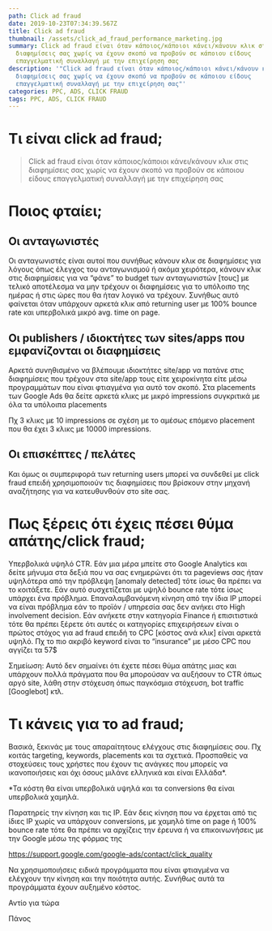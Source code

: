 ```yaml
---
path: Click ad fraud
date: 2019-10-23T07:34:39.567Z
title: Click ad fraud
thumbnail: /assets/click_ad_fraud_performance_marketing.jpg
summary: Click ad fraud είναι όταν κάποιος/κάποιοι κάνει/κάνουν κλικ στις
  διαφημίσεις σας χωρίς να έχουν σκοπό να προβούν σε κάποιου είδους
  επαγγελματική συναλλαγή με την επιχείρηση σας
description: '"Click ad fraud είναι όταν κάποιος/κάποιοι κάνει/κάνουν κλικ στις
  διαφημίσεις σας χωρίς να έχουν σκοπό να προβούν σε κάποιου είδους
  επαγγελματική συναλλαγή με την επιχείρηση σας"'
categories: PPC, ADS, CLICK FRAUD
tags: PPC, ADS, CLICK FRAUD
---
```

<script type="application/ld+json">
{
  "@context": "https://schema.org",
  "@type": "BlogPosting",
  "mainEntityOfPage": {
    "@type": "WebPage",
    "@id": "https://optimistic-volhard-c69d07.netlify.app/click-ad-fraud/"
  },
  "headline": "Click ad fraud",
  "description": "Click ad fraud είναι όταν κάποιος/κάποιοι κάνει/κάνουν κλικ στις διαφημίσεις σας χωρίς να έχουν σκοπό να προβούν σε κάποιου είδους επαγγελματική συναλλαγή με την επιχείρηση σας",
  "image": "https://raw.githubusercontent.com/panosmakris/gatsby-starter-blog/master/static/assets/click_ad_fraud_performance_marketing.jpg",  
  "author": {
    "@type": "Person",
    "name": "Panos Makris"
  },  
  "publisher": {
    "@type": "Organization",
    "name": "Performance Marketing Athens",
    "logo": {
      "@type": "ImageObject",
      "url": "https://optimistic-volhard-c69d07.netlify.app/static/3a40b396e0bdf467af525d0e3696b1dd/30d3a/25.jpg",
      "width": 50,
      "height": 50
    }
  },
  "datePublished": "2019-10-23",
  "dateModified": "2020-01-01"
}
</script>

# Τι είναι click ad fraud;

> Click ad fraud είναι όταν κάποιος/κάποιοι κάνει/κάνουν κλικ στις διαφημίσεις σας χωρίς να έχουν σκοπό να προβούν σε κάποιου είδους επαγγελματική συναλλαγή με την επιχείρηση σας



# Ποιος φταίει;

## Οι ανταγωνιστές

Οι ανταγωνιστές είναι αυτοί που συνήθως κάνουν κλικ σε διαφημίσεις για λόγους όπως έλεγχος του ανταγωνισμού ή ακόμα χειρότερα, κάνουν κλικ στις διαφημίσεις για να “φάνε” το budget των ανταγωνιστών \[τους] με τελικό αποτέλεσμα να μην τρέχουν οι διαφημίσεις για το υπόλοιπο της ημέρας ή στις ώρες που θα ήταν λογικό να τρέχουν. Συνήθως αυτό φαίνεται όταν υπάρχουν αρκετά κλικ από returning user με 100% bounce rate και υπερβολικά μικρό avg. time on page.

## Οι publishers / ιδιοκτήτες των sites/apps που εμφανίζονται οι διαφημίσεις

Αρκετά συνηθισμένο να βλέπουμε ιδιοκτήτες site/app να πατάνε στις διαφημίσεις που τρέχουν στα site/app τους είτε χειροκίνητα είτε μέσω προγραμμάτων που είναι φτιαγμένα για αυτό τον σκοπό. Στα placements των Google Ads θα δείτε αρκετά κλικς με μικρό impressions συγκριτικά με όλα τα υπόλοιπα placements 

Πχ 3 κλικς με 10 impressions σε σχέση με το αμέσως επόμενο placement που θα έχει 3 κλικς με 10000 impressions.

## Οι επισκέπτες / πελάτες

Και όμως οι συμπεριφορά των returning users μπορεί να συνδεθεί με click fraud επειδή χρησιμοποιούν τις διαφημίσεις που βρίσκουν στην μηχανή αναζήτησης για να κατευθυνθούν στο site σας. 





# Πως ξέρεις ότι έχεις πέσει θύμα απάτης/click fraud;



Υπερβολικά υψηλό CTR. Εάν μια μέρα μπείτε στο Google Analytics και δείτε μήνυμα στα δεξιά που να σας ενημερώνει ότι τα pageviews σας ήταν υψηλότερα από την πρόβλεψη \[anomaly detected] τότε ίσως θα πρέπει να το κοιτάξετε. Εάν αυτό συσχετίζεται με υψηλό bounce rate τότε ίσως υπάρχει ένα πρόβλημα. Επαναλαμβανόμενη κίνηση από την ίδια IP μπορεί να είναι πρόβλημα εάν το προϊόν / υπηρεσία σας δεν ανήκει στο High involvement decision. Εάν ανήκετε στην κατηγορία Finance ή επισιτιστικά τότε θα πρέπει ξέρετε ότι αυτές οι κατηγορίες επιχειρήσεων είναι ο πρώτος στόχος για ad fraud επειδή το CPC \[κόστος ανά κλικ] είναι αρκετά υψηλό. Πχ το πιο ακριβό keyword είναι το “insurance” με μέσο CPC που αγγίζει τα 57$ 

Σημείωση: Αυτό δεν σημαίνει ότι έχετε πέσει θύμα απάτης μιας και υπάρχουν πολλά πράγματα που θα μπορούσαν να αυξήσουν το CTR όπως αργό site, λάθη στην στόχευση όπως παγκόσμια στόχευση, bot traffic \[Googlebot] κτλ. 

# Τι κάνεις για το ad fraud;



Βασικά, ξεκινάς με τους απαραίτητους ελέγχους στις διαφημίσεις σου. Πχ κοιτάς targeting, keywords, placements και τα σχετικά. Προσπαθείς να στοχεύσεις τους χρήστες που έχουν τις ανάγκες που μπορείς να ικανοποιήσεις και όχι όσους μιλάνε ελληνικά και είναι Ελλάδα*. 

\*Τα κόστη θα είναι υπερβολικά υψηλά και τα conversions θα είναι υπερβολικά χαμηλά. 

Παρατηρείς την κίνηση και τις IP. Εάν δεις κίνηση που να έρχεται από τις ίδιες IP χωρίς να υπάρχουν conversions, με χαμηλό time on page ή 100% bounce rate τότε θα πρέπει να αρχίζεις την έρευνα ή να επικοινωνήσεις με την Google μέσω της φόρμας της

https://support.google.com/google-ads/contact/click_quality

Να χρησιμοποιήσεις ειδικά προγράμματα που είναι φτιαγμένα να ελέγχουν την κίνηση και την ποιότητα αυτής. Συνήθως αυτά τα προγράμματα έχουν αυξημένο κόστος.



Αντίο για τώρα 

Πάνος
